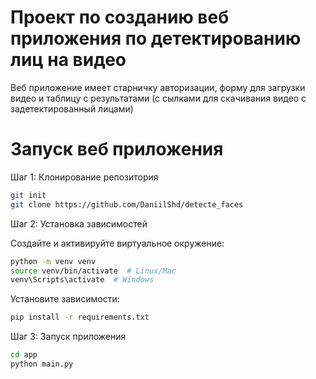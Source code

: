 # Проект по созданию веб приложения по детектированию лиц на видео
Веб приложение имеет старничку авторизации, форму для загрузки видео 
и таблицу с результатами (с сылками для скачивания видео с задетектированный лицами)

# Запуск веб приложения
Шаг 1: Клонирование репозитория

```sh
git init
git clone https://github.com/DaniilShd/detecte_faces
```
Шаг 2: Установка зависимостей

Создайте и активируйте виртуальное окружение:
```sh
python -m venv venv
source venv/bin/activate  # Linux/Mac
venv\Scripts\activate  # Windows
```

Установите зависимости:

```sh
pip install -r requirements.txt
```

Шаг 3: Запуск приложения

```sh
cd app
python main.py
```

